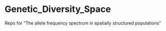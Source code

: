 # Genetic_Diversity_Space
Repo for "The allele frequency spectrum in spatially structured populations"
